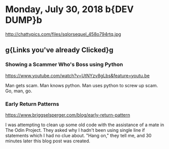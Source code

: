 # Monday, July 30, 2018 b{DEV DUMP}b

<http://chattypics.com/files/sqlorsequel_458o794rtq.jpg>

## g{Links you've already Clicked}g

### Showing a Scammer Who's Boss using Python

<https://www.youtube.com/watch?v=UtNYzv8gLbs&feature=youtu.be>

Man gets scam. Man knows python. Man uses python to screw up scam. Go, man, go.

### Early Return Patterns

<https://www.briggselsperger.com/blog/early-return-pattern>

I was attempting to clean up some old code with the assistance of a mate in The Odin Project. They asked why I hadn't been using single line if statements which I had no clue about. "Hang on," they tell me, and 30 minutes later this blog post was created.
